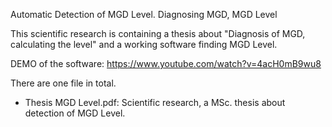 Automatic Detection of MGD Level. Diagnosing MGD, MGD Level

This scientific research is containing a thesis about "Diagnosis of MGD, calculating the level" and a working software finding MGD Level.

DEMO of the software: https://www.youtube.com/watch?v=4acH0mB9wu8

There are one file in total.
* Thesis MGD Level.pdf: Scientific research, a MSc. thesis about detection of MGD Level.

